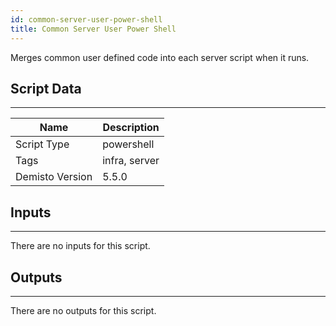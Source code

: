 ```yaml
---
id: common-server-user-power-shell
title: Common Server User Power Shell
---
```


Merges common user defined code into each server script when it runs.

## Script Data
---

| **Name** | **Description** |
| --- | --- |
| Script Type | powershell |
| Tags | infra, server |
| Demisto Version | 5.5.0 |

## Inputs
---
There are no inputs for this script.

## Outputs
---
There are no outputs for this script.
